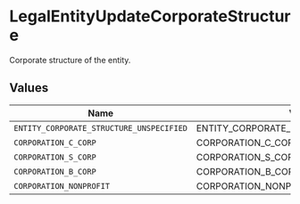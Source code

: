 # LegalEntityUpdateCorporateStructure

Corporate structure of the entity.


## Values

| Name                                     | Value                                    |
| ---------------------------------------- | ---------------------------------------- |
| `ENTITY_CORPORATE_STRUCTURE_UNSPECIFIED` | ENTITY_CORPORATE_STRUCTURE_UNSPECIFIED   |
| `CORPORATION_C_CORP`                     | CORPORATION_C_CORP                       |
| `CORPORATION_S_CORP`                     | CORPORATION_S_CORP                       |
| `CORPORATION_B_CORP`                     | CORPORATION_B_CORP                       |
| `CORPORATION_NONPROFIT`                  | CORPORATION_NONPROFIT                    |